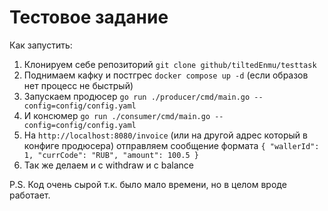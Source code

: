 # Тестовое задание

Как запустить:
1. Клонируем себе репозиторий `git clone github/tiltedEnmu/testtask`
2. Поднимаем кафку и постгрес `docker compose up -d` (если образов нет процесс не быстрый)
3. Запускаем продюсер `go run ./producer/cmd/main.go --config=config/config.yaml`
4. И консюмер `go run ./consumer/cmd/main.go --config=config/config.yaml`
5. На `http://localhost:8080/invoice` (или на другой адрес который в конфиге продюсера) отправляем сообщение формата `
   {
   "wallerId": 1,
   "currCode": "RUB",
   "amount": 100.5
   }
`
6. Так же делаем и с withdraw и с balance

P.S. Код очень сырой т.к. было мало времени, но в целом вроде работает.